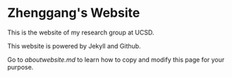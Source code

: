 # Zhenggang's Website

This is the website of my research group at UCSD.

This website is powered by Jekyll and Github.

Go to *aboutwebsite.md*  to learn how to copy and modify this page for your purpose. 


